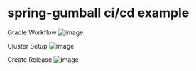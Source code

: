 # spring-gumball ci/cd example

Gradle Workflow
![image](https://user-images.githubusercontent.com/66948916/143933564-6586454f-c61f-4596-8a4f-f30678245eec.png)

Cluster Setup
![image](https://user-images.githubusercontent.com/66948916/144024132-1ac3677f-f0aa-43b3-abe2-f528a5c87d88.png)

Create Release
![image](https://user-images.githubusercontent.com/66948916/144024452-a4b4b037-604a-4a34-8d6e-6e1318628698.png)
